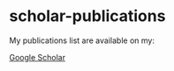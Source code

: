 # scholar-publications

My publications list are available on my:


[Google Scholar](https://scholar.google.ca/citations?user=0iV0lKMAAAAJ&hl=en)
